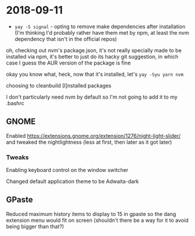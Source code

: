 # 2018-09-11

- `yay -S signal` - opting to remove make dependencies after installation (I'm thinking I'd probably rather have them met by npm, at least the nvm dependency that isn't in the official repos)

oh, checking out nvm's package.json, it's not really specially made to be installed via npm, it's better to just do its hacky git suggestion, in which case I guess the AUR version of the package is fine

okay you know what, heck, now that it's installed, let's `yay -Syu yarn nvm`

choosing to cleanbuild [I]nstalled packages

I don't particularly need nvm by default so I'm not going to add it to my .bashrc

## GNOME

Enabled https://extensions.gnome.org/extension/1276/night-light-slider/ and tweaked the nightlightness (less at first, then later as it got later)

### Tweaks

Enabling keyboard control on the window switcher

Changed default application theme to be Adwaita-dark

## GPaste

Reduced maximum history items to display to 15 in gpaste so the dang extension menu would fit on screen (shouldn't there be a way for it to avoid being bigger than that?)
